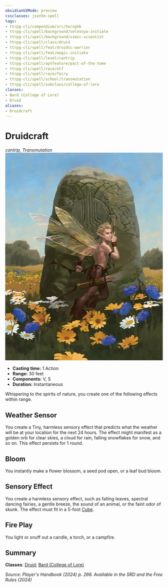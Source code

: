 ```yaml
---
obsidianUIMode: preview
cssclasses: json5e-spell
tags:
- ttrpg-cli/compendium/src/5e/xphb
- ttrpg-cli/spell/background/selesnya-initiate
- ttrpg-cli/spell/background/simic-scientist
- ttrpg-cli/spell/class/druid
- ttrpg-cli/spell/feat/druidic-warrior
- ttrpg-cli/spell/feat/magic-initiate
- ttrpg-cli/spell/level/cantrip
- ttrpg-cli/spell/optfeature/pact-of-the-tome
- ttrpg-cli/spell/race/elf
- ttrpg-cli/spell/race/fairy
- ttrpg-cli/spell/school/transmutation
- ttrpg-cli/spell/subclass/college-of-lore
classes:
- Bard (College of Lore)
- Druid
aliases:
- Druidcraft
---
```

# Druidcraft
*cantrip, Transmutation*  
![](Інструменти%20ДМ/CLI/spells/img/druidcraft.webp#right)

- **Casting time:** 1 Action
- **Range:** 30 feet
- **Components:** V, S
- **Duration:** Instantaneous

Whispering to the spirits of nature, you create one of the following effects within range.

## Weather Sensor

You create a Tiny, harmless sensory effect that predicts what the weather will be at your location for the next 24 hours. The effect might manifest as a golden orb for clear skies, a cloud for rain, falling snowflakes for snow, and so on. This effect persists for 1 round.

## Bloom

You instantly make a flower blossom, a seed pod open, or a leaf bud bloom.

## Sensory Effect

You create a harmless sensory effect, such as falling leaves, spectral dancing fairies, a gentle breeze, the sound of an animal, or the faint odor of skunk. The effect must fit in a 5-foot [Cube](Інструменти%20ДМ/CLI/rules/variant-rules/cube-area-of-effect-xphb.md).

## Fire Play

You light or snuff out a candle, a torch, or a campfire.

## Summary

**Classes**: [Druid](Інструменти%20ДМ/CLI/lists/list-spells-classes-druid.md); [Bard (College of Lore)](Інструменти%20ДМ/CLI/lists/list-spells-classes-college-of-lore-xphb.md "subclass=XPHB;class=XPHB")

*Source: Player's Handbook (2024) p. 266. Available in the <span title='Systems Reference Document (5.2)'>SRD</span> and the Free Rules (2024)*